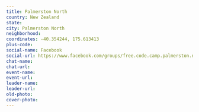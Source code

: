 ```yaml
---
title: Palmerston North
country: New Zealand
state: 
city: Palmerston North
neighborhood: 
coordinates: -40.354244, 175.613413
plus-code:
social-name: Facebook
social-url: https://www.facebook.com/groups/free.code.camp.palmerston.north
chat-name:
chat-url:
event-name:
event-url:
leader-name:
leader-url:
old-photo: 
cover-photo:
---
```

